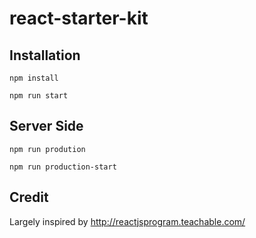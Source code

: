 # react-starter-kit

## Installation

`npm install`

`npm run start`

## Server Side

`npm run prodution`

`npm run production-start`

## Credit
Largely inspired by http://reactjsprogram.teachable.com/
